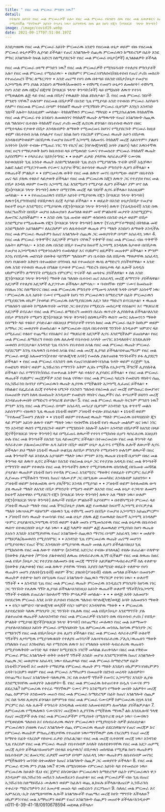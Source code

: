 ```yaml
---
title: " የዘረ መል ምርመራ ምንድን ነዉ?"
detail:
  የተለያዩ አይነት የዘረ መል ምርመራዎች አሉ፡፡ የዘረ መል ምርመራ የአንድን ሰዉ የዘረ መል አወቃቀርና አሰራር ለማየት
  የሚያስችል ማንኛዉም አይነት ትንታኔ ነዉ፡፡ እያንዳንዱ ሰዉ ልዩ ከሆነ የጂን (የባህርይ  ገላጭ ቅንጣት) ስብስብ ጋር ይወለዳል፡፡ አንዳንድ ጊዜ የሰዎች ጂን(የባህርይ ገላጭ ቅንጣት) መለወጥ በሽታ ወይም የዉልደት ችግር ያስከትላል፡፡
image: /image/covid19.webp
date: 2021-09-17T07:51:04.197Z
---
```


እንደታዘዘዉ የዘረ መል ምርመራ አይነት ምርመራዉ አንድን የዘረመል ሁኔታ ወይም ብዙ የዘረመል ምርመራ ሁኔታዎችን ሊያሳይ ይችላል፡፡ የጤና አገልግሎት ሰጪዉ ምርመራዉን ከማድረግዎ በፊት እንደ ምክር አገልግሎት ክፍል አድርጎ ስለሚያደርጉት የዘረ መል ምርመራ ሁኔታ(ዎች) ሊገልፅልዎት ይችላል

የዘረ መል ምርመራ ዐላማ ምንድን ነዉ? የዘረ መል ምርመራዎች የሚካሄዱበት የተለያዩ ምክንያቶች አሉ፡፡ የዘረ መል ምርመራ የሚሰራዉ፡- • በህክምና ምርመራ፣በግለሰብ/በቤተሰብ የጤና ታሪክ መሰረት የተጠረጠረን ችግር ለማረጋገጥ • አንድ ጤናማ የሆነ ሰዉ በቀጣይ በአንድ በሽታ/ሁኔታ የመያዝ አጋጣሚዉ ምን ያህል እንደሆነ ለማወቅ/ለመወሰን • ተሸካሚ የመሆን ሁኔታን ለመለየት፤ ተሸካሚ የሆነ አንድ ሰዉ በጂኑ/ በጂኖቹ (የባህርይ ገላጭ ቅንጣት/ቶች) ላይ በሚከሰት ለዉጥ የተነሳ የሚወልደዉ ልጅ ላይ የዘረ መል በሽታ/ የዉልደት እክል ይከሰታል፡፡ 3. የዘረ መል ምርመራ ገደቦች ምንድን ናቸዉ? ሁሉንም የዘረመል በሽታዎች በአንድ ጊዜ የሚያሳይ አንድ የተወሰነ ምርመራ እስካሁን የለም፡፡ የዘረመል ምርመራ በጣም ትክክለኛ ዉጤት የሚገኝበት ምርመራ ቢሆንም እንኳን አንዳንድ ገደቦች አሉት፡፡ ከእነዚህም መካከል፡- ትክክለኛዉን ምርመራ ማካሄድ • የሚያስፈልገዉ ትክክለኛዉ የዘረ መል ምርመራ የቱ እንደሆነ ለመወሰንና ትክክለኛ ዉጤት ለማዉጣት የጤና አገልግሎት ሰጪዉ ስለ ግለሰቡና ቤተሰቡ ትክክለኛ የጤና ታሪክ መረጃ ሊኖረዉ ይገባል፡፡ በቤተሰብ ዉሰጥ በዘር የሚተላለፍ የታወቀ በሽታ እንዳለብዎት ለማወቅ የሚመረመሩ ከሆነና የሚያደርጉት ምርመራ ከዚህ ቀደም በቤተሰብ አባል ስላልታየ የጤና እክል ከሆነ የእርስዎ የምርመራ ዉጤት አሁን በሽታዉ እንዳለብዎትወይም በበሽታዉ የመያዝ ከፍተኛ አጋጣሚ ስለመኖሩ ትክክለኛ መረጃ አይሰጥም፡፡ ያልሆነ አባትነት (አባት ተብሎ የሚጠራ ነገር ግን የስጋ/ ዘር (ባዮሎጂካላዊ) አባት ያልሆነ) ካለና እዉነተኛዉ የዘር ሀረግ የማይታወቅ ከሆነ ከቤተሰብ ላይ በሚወሰድ ናሙና የተመሰረተ ምርመራ ትክክለኛ ዉጤት አያስገኝም፡፡ • የላቦራቶሪ ሂደት/ተግባር • • ሁሉም ፈቃድ ያላቸዉ ላቦራቶሪዎች ናሙናዉ ከተወሰደበት ጊዜ አንስቶ ዉጤት እስከሚገለጽበት ጊዜ ድረስ የሚያገለግሉ ጥብቅ ህጎች አሏቸዉ፡፡ አልፎ አልፎ የሚያጋጥመዉ የናሙና አያያዝ ችግር ለተሳሳተ ዉጤት ምክንያት ሊሆን ይችላል፡፡ • የዉጤቶች ምልከታ • • በምርመራዉ ወቅት የዘረ መል ለዉጥ መኖሩ በታካሚው ወይም በቤተሰቡ ጤና ላይ ያለዉ ተፅእኖ ላይታወቅ ይችላል፡፡ የዘረ መል ምርመራዉ ከጂን ለዉጥ ጋር የተያያዘ የዘረ መል በሽታ እንዳለ ወይም የመኖሩ አጋጣሚ ሰፊ እንደሚሆን የሚያሳይ ሊሆን ይችላል፡፡ ያም ሆኖ ስለ ጂኑ(የባህርይ ገላጭ ቅንጣት) ለዉጥ በሚገኘዉ መረጃ ላይ ገደቦች ሊኖሩ ይችላሉ፡፡ ከአነዚህም መካከል፡- • • • የተጠረጠረዉን የበሽታ አይነት የሚያሳየዉ የጂን (የባህርይ ገላጭ ቅንጣት) ለዉጥ(ዲያግኖስቲክ) የበሽታዉን ደረጃ ላያሳይ ይችላል፡፡ • • ወደፊት በአንድ ሁኔታ/በሽታ የመያዝ ከፍተኛ ሁኔታ እንደሚኖር የሚያሳየዉ የጂን(የባህርይ ገላጭ ቅንጣት) ለዉጥ (ፕሬዲክቲቭ) አንድ ሰዉ በእርግጠኝነት በበሽታ መያዝ አለመያዙን ለመግለፅ ወይም መቼ ምልክቶቹ መታየት እንደሚጀምሩ ለመናገር አያስችልም፡፡ • • አንድ ሰዉ ጊዜ ጠብቆ ወይም ቀስበቀስ በአንድ ሁኔታ ወይም በሽታ አንደሚያዝ የሚጠቁመዉ የጂን (የባህርይ ገላጭ ቅንጣት) ለዉጥ (ፕሪሲምፕቶማቲክ) በትክክል መቼ አንደሚከሰት አይገልፅም፡፡ ለእርስዎም ሆነ ለቤተሰብዎ ዉጤቱ ምን ማለት እንደሆነ ለማወቅ እንዲችሉ የዘረ መል ምርመራ ዉጤትዎን ከጤና አገልግሎት ሰጪዉ ጋር መወያየትዎ በጣም አስፈላጊ ነዉ፡፡ 4. የዘረ መል ምርመራ ጥቅሞችና አደጋዎች ምንድን ናቸዉ? ጥቅሞች የዘረ መል ምርመራ ብዙ ጥቅሞች አሉት፡፡ ለምሳሌ፡- • አንድ ሰዉ በአንድ በሽታ የመያዝ ከፍተኛ አጋጣሚ እንዳለዉ ከታወቀ በበሽታዉ የመያዝ አጋጣሚዉን የሚቀንሱለትን የመከላከያ እና የህክምና ዘዴዎችን መጠቀም ይችላል፡፡ • ምንም እንኳ የበሽታዉ መድሃኒት በወቅቱ ባይገኝም ግለሰቡም ሆነ ቤተሰቡ ስለ በሽታዉ ማወቃቸዉ አስፈላጊ የሆነ የህይወት እቅድን በተመለከተ በግንዛቤ ላይ የተመሰረተ ዉሳኔ ለማድረግ ያስችላቸዋል፡፡ • አንድ ሰዉ አንድ የተወሰነ ዉጤቱ በግልጽ የታወቀ ምርመራ ማድረጉ በሁኔታዉ ላይ ሌሎች አዳዲስ ህክምናዎችን ለማግኘት በሚደረጉ የምርምር ጥናቶች ላይ መሳተፍ ያስችለዋል፡፡ • ስለ አንድ ጂን(የባህርይ ገላጭ ቅንጣት) ማወቅ ስለ ግለሰቡ ቤተሰብ ጤና አስፈላጊ መረጃ ለማግኘት ያስችለዋል፡፡ አደጋዎች የተለያዩ አደጋዎች ሊያጋጥሙ ይችላሉ፡፡ ለምሳሌ፡- • ባብዛኛው የደም ናሙና ከመስጠት የበለጠ ነገር ስለማይኖር በዘረ መል ምርመራዉ ምክንያት የሚመጣ አካላዊ ጉዳት በጣም አነስተኛ ነዉ፡ ፡ ምርመራዉ ሌላ አይነት ናሙና የሚጠይቅ ከሆነ ግን ምርመራዉን ከማድረግዎ በፊት ምርመራዉን የሚያደርገዉ ሀኪም /ተወካይ ምርመራዉ ስለሚያደርሰዉ አደጋ ገለፃ ማድረግ ይኖርበታል፡፡ • ዉጤቱ የግለሰቡን ህይወት ከሚለዉጥበት መንገድ ጋር በተያያዘ የሚደርሱ መሰረታዊ የስነልቦና እና ማህበራዊ አደጋዎች ይኖራሉ፡፡ የዘረ መል ምርመራ ለማድረግ መወሰን በራሱ ዉጥረት ሊያስከትል ይችላል፡፡ለአንድ በሽታ ምክንያት የሚሆን ጂን(የባህርይ ገላጭ ቅንጣት) በሰዉነታችን ዉስጥ መኖር አለመኖሩን ማወቅ በስሜት ላይ ተፅእኖ ያሳድራል፡፡ በእነዚህ ምክንያቶች የተነሳ ከዘረ መል ምርመራ በፊት ከሀኪም ወይም አማካሪ ጋር መወያየት ይመከራል፡፡ • ከምርመራው በኋላ በቤተሰባዊ ግንኙነት እንዲሁም ዝምድና ላይ በሚፈጠር ተፅዕኖ ተጨማሪ የስነልቦና እና ማህበራዊ አደጋዎች ሊኖሩ እንደሚችሉም ይጠበቃል፡፡ የዘረ መል ምርመራ ለማድረግ የወሰነ ሰዉ ለሌሎቹ የቤተሰብ አባላት መናገር እንዳለበትና እንደሌለበት መወሰን ይኖርበታል፡፡ አንዳንድ ጊዜ የአንዱ የቤተሰብ አባል የዘረ መል ምርመራ ዉጤት ምርመራ ባያደርግም እንኳ የሌላዉን ቤተሰብ አባል የዘረ መል መረጃ ሊያሳይ ይችላል፡፡በተጨማሪም የዘረ መል ምርመራ ወላጅ አለመሆንን(የተለየ ባዮሎጂካዊ አባት) የመሰሉ ያልተጠበቁ ግንኙነቶችን ይፋ ሊያደርግ ይችላል፡፡ • የዘረ መል ምርመራ የአንድን ሰዉ የጤና፣የህይወት፣የአካል ጉዳት ወይም የረጅም ጊዜ የመድህን ዋስትና ወይም ኢንሹራንስ የማግኘት አቅም ሊነኩ የሚችሉ የኢኮኖሚ ችግሮች ሊያስከትል ይችላል፡፡ ስራ የማግኘት/በስራ የመቀጠል አቅም ላይ ተፅእኖ ሊያሳድር ይችላል፡፡ • የዘረ መል ምርመራ ዉጤቶች የህክምና መረጃዎችዎ አንድ ክፍል ናቸዉ፡፡ የዘረ መል ምርመራ ካደረጉ የመድህን ዋስትና ሰጪ የኢንሹራንስ ኩባንያ የምርመራዉን ዉጤት ሊያየዉ የሚችልበት አጋጣሚ ሊፈጠር ይችላል፡፡ • በክልልና በፌዴራል ደረጃ የተካተቱ ህግጋት የአንድን ግለሰብ የዘረመል ጤና መረጃ በምስጢር በመያዝና በመጠበቅ የህግ ከለላ በመስጠት እንዲሁም የመድህን ዋስትና ሰጪዎችና ስራ ቀጣሪዎች ይህንን መረጃ እንዳይጠቀሙበት በማድረግ ተግባራዊ ይሆናሉ፡፡ 5. የዘረ መል ምርመራ ዉጤት ትርጉም ምንድን ነዉ? ምንም እንኳ የዘረ መል ምርመራ በጣም አስፈላጊ መሳሪያ ቢሆንም አንዳንድ ጊዜ ቀጥተኛ መልስ አይሰጥም፡፡ ብዙዉን ጊዜ ዉጤቱ ኔጌቲቭ ወይም ፖዘቲቭ ተብሎ ይከፈላል፡፡ • ኔጌቲቭ ወይም ‘‘የተለመደ’’/መሆን ያለበት • • ኔጌቲቭ ወይም የተለመደ ዉጤት ማለት ምርመራዉ በተካሄደበት ጂን ላይ ምንም አይነት ለዉጥ የለም ማለት ነዉ፡፡ ባብዛኛዉ ኔጌቲቭ የሆነ ዉጤት መልካም ዜና ነዉ፤ ነገር ግን አንዳንድ ዉስን የሚያደርጉት ወይም የሚገድቡት እክሎች አሉት፡፡ አንዳንድ በሽታዎች ከአንድ በላይ ጂኖች(የባህርይ ገላጭ ቅንጣት) ላይ በሚፈጠሩ ለዉጦች የተነሳ የሚከሰቱ ሲሆን ላቦራቶሪዉ እነዚህን ሁሉ የዘረ መል ቅንጣቶች በአንድ ጊዜ ላይመረምር ይችላል፡፡ በተመረመረው የዘረ መል ቅንጣት ላይ ላቦራቶሪው ያልመረመራቸው ሌላ አይነት በሽታ ወይም ሁኔታ ሊፈጥሩ የሚችሉ ሌሎች ለውጦች ሊኖሩ ይችላሉ፡፡ ይህ ማለት ኔጌቲቭ ዉጤት ሁልጊዜ ለበሽታ ምክንያት የሚሆኑትን ሁሉንም ለዉጦች በዘረ መል ቅንጣቶች ላይ እንደሌሉ አያሳይም ማለት ነዉ፡፡ ምንም እንኳ ዉጤቱ ኔጌቲቭ ቢሆንም በዘረ መል ቅንጣቱ ላይ ለዉጥ ሊኖር ይችላል፡፡ ከአንድ የዘረመል ሁኔታ ጋር የተያያዙ አዳዲስ የዘረ መል ቅንጣቶች የማግኘት ወይም የተወሰኑ የዘረ መል ቅንጣቶችን ለዉጥ የሚያሳዉቀዉ ቴክኖሎጂ በየአመቱ መሻሻል ያሳያል፡፡ ዉጤትዎ ኔጌቲቭ ከሆነ የተሻለ ምርመራ እንደሚኖር ማወቅና የወደፊት የምርምር ስራዎች ሊያመጡ የሚችሉትን ግንዛቤ ከጤና ባለሙያዎ ጋር በየጊዜው መመካከር እንዳለብዎ አይዘንጉ፡፡ • ፖዘቲቭ ወይም ከተለመደዉ ወጣ ያለ/ችግር እንዳለ የሚያሳይ • • ፖዘቲቭ ወይም ከተለመደዉ ወጣ ያለ ዉጤት ማለት ለአንድ በሽታ ምክንያት የሚሆን ወይም ለአንድ የዘረ መል ሁኔታ ተጋላጭ ለመሆን ከፍተኛ አስተዋፅኦ የሚያደርግ የጂን (የባህርይ ገላጭ ቅንጣት) ለዉጥ አለ ማለት ነዉ፡፡ ሁሉም የጂን(የባህርይ ገላጭ ቅንጣት) ለዉጦች የበሽታ ምልክቶች አያሳዩም፡፡ • በተሸካሚነት ምርመራ ላይ ፖዘቲቭ ዉጤት ማለት የዘረ መል ችግር/ሁኔታ ያለዉ ልጅ የመዉለድ ከፍተኛ አጋጣሚ ይኖርዎታል ማለት ነዉ፡፡ሁሌም ባይሆንም ብዙዉን ጊዜ ተሸካሚ መሆን በበሽታ የመያዝ አጋጣሚን አይጨምርም፡፡ • ፖዘቲቭ የሆነ ዉጤት ተመሳሳይ የዘረ መል ሁኔታ ያለዉ ልጅ የመዉለድ ከፍተኛ አጋጣሚ እንዳለም ጭምር ያሳያል፡፡የአጋጣሚዉ ትንሽ ወይም ትልቅ መሆኑ የሚመሰረተዉ የዘረ መል ሁኔታዉ በቤተሰብ ዉስጥ በተወረሰበት ሁኔታ ላይ ነዉ፡፡ • ልጅ ካለዎት ወይም ልጅ ለመዉለድ የሚያስቡ ከሆነ ዉጤቱ እነሱን እንዴት እንደሚነካቸዉ የጤና አገልግሎት ሰጪዉን ማናገሩ በጣም አስፈላጊ ነዉ፡፡ • መለየት የማይቻል/ለመወሰን የሚያስቸግር • • አንዳንድ ጊዜ የምርመራዉ ዉጤት ጤናማ መሆንን በሚያሳየዉና የጤና ችግር እንዳለበት በሚያሳየዉ ዉጤት መሀል ሊሆን ይችላል፡፡በዚህ ጊዜ የሚከሰተዉ የዘረ መል ለውጥ ተለዋጭ (አንዳንዴ አደናጋሪ ተብሎ ይገለጻል) ተበሎ ይጠራል፡፡ ተለዋጭ (በወቅቱ ያልታወቀ /ምንነቱ ያልተወሰነ) ለዉጡ በላብራቶሪዉ ሊገኝ ቢችልም የዘረ መል ለዉጡ ከዘረ መል በሽታ /ሁኔታ ጋር የተያያዘ ስለመሆኑ በቂ መረጃ ማግኘት አይቻልም፡፡ላብራቶሪዎች ስለ ተለዋጭ (በወቅቱ ያልታወቁ) የዘረ መል ለዉጥ ያላቸዉ ግንዛቤ እያደገ ስለሚሄድ ወደፊት ተለዋጭ የሆነ ዉጤትን መሆን ያለበት(ኔጌቲቭ) ወይም ችግር ያለበት(ፖዘቲቭ) ብለዉ መግለፅ ይችላሉ፡፡ በመሆኑም ዉጤትዎ ተለዋጭ ከሆነ በየጊዜዉ የጤና አገልግሎት ሰጪዉን ማናገርዎ የተገባ ነዉ፡፡ • ሁለተኛ ግኝቶች • • አንዳንድ ጊዜ የዘረ መል ምርመራ ዉጤት ምርመራዉ እንዲደረግ ምክንያት ከሆነዉ ነገር ጋር ግንኙነት የሌለዉ ግኝት ሊያሳይ ይችላል፡፡እንደነዚህ አይነት ዉጤቶች ሁለተኛ ግኝቶች/የአጋጣሚ ግኝቶች ተብለዉ ይጠራሉ፡፡ ከሁለተኛ ግኝት ምሳሌዎች መካከል፡- • • • ወላጅ አባት አለመሆን፡ በተደረገዉ ምርመራ እንደ አባት ይታሰብ የነበረዉ ግለሰብ ባዮሎጂካዊ/ወላጅ አባት አለመሆኑን ማወቅ • • የስጋ ዝምድና፡ ባዮሎጂካዊ ወላጆች የስጋ ዝምድና እንዳላቸዉ ማወቅ • • ምርመራዉ እየተደረገበት ካለዉ ምክንያት ጋር ግንኙነት የሌለዉ የዘረ መል በሽታ/ሁኔታ እንደማግኘት ያሉ ያልተጠበቁ ዉጤቶች አሉ።አንዳንድ የዘረ መል ምርመራዎች የአንድን ሰዉ የቤተሰብ ታሪክ / የበሽታ ምልክት የሚያሳዩ ጂኖች(የባህርይ ገላጭ ቅንጣት) በተጨማሪ ሙሉዉን የዘረ መል አቀማመጥ ያሳያሉ።እንደዚህ አይነት ምርመራ በሚካሄድበት ጊዜ ለምርመራዉ መንስኤ ከሆነዉ ምክንያት ጋር የማይገናኝ የዘረ መል በሽታ/ሁኔታ ይፋ ሊሆን ይችላል። የዘረ መል ምርመራ ላቦራቶሪዎች ሁለተኛ ግኝቶችን ለታካሚዉ የሚያሳዉቁበት የተለያዩ መንገዶች አሉ።የላብራቶሪዉ ፖሊሲ፣ዉጤቱን ማወቅ በግለሰቡ የጤና እንክብካቤ ላይ የሚኖረዉ ለዉጥ እና የግለሰቡ ፍላጎት ላብራቶሪዉ ዉጤቱን በሚያሳዉቅበት መንገድ ላይ ተፅዕኖ ከሚያደርጉ ነገሮች መካከል ይጠቀሳሉ፡፡ በዘረ መል የቅድመ ምርመራ ምክር አገልግሎት ወቅት ሁለተኛ ግኝቶች እንዴት መያዝ እንደሚገባቸዉ ከጤና አገልግሎት ሰጪዉ ጋር መወያየቱ አስፈላጊ ነዉ፡፡ በአጠቃላይ የዘረ መል ምርመራ ከማድረግዎ በፊት ኔጌቲቭ፣ፖዘቲቭ እና መለየት የማይቻል የምርመራ ዉጤት ምን ማለት እንደሆነ ሀኪምዎን፣የሀኪምዎን ረዳት፣ነርስዎን ወይም የዘረ መል ምርመራ አማካሪዎን በመጠየቅ በደንብ መረዳት አለብዎት፡፡በተጨማሪ ከጤና አገልግሎት ባለዉያዉ ጋር ስለ ሁለተኛ ግኝቶች የመኖር አጋጣሚና እንዴት ሊያዙ እንደሚገባቸዉ መወያየት አለብዎት፡፡ 6. የዘረ መል ምርመራዉ ከተጠናቀቀ በሗላ ናሙናዬ ምን ይደረጋል? ከምርመራዉ የተረፈ ማንኛዉም ናሙና ምን እንደሚሆን የማወቅ መብት አለዎት። መረጃ ሰጪ ስምምነት እንደመሆኑ መጠን የዘረ መል ምርመራ ከማድረግዎ በፊት ከጤና አገልግሎት ሰጪዎ ጋር ስለ ጉዳዩ ሊወያዩ ይገባል። ስምምነቱ የዘረ መል ምርመራ ናሙናዎች ከምርመራዉ በኋላ እንደ ምርምር ስራ ላሉ ሌሎች ተግባራት እንዲዉል መፍቀድ አለመፍቀድዎን ለመግለጽ ያስችልዎታል። 7. ለምርመራዉ የሚዉለዉን ናሙናዬንና መረጃዉን ሊያገኘዉ የሚችለዉ ማነዉ? ልክ እንደሌሎቹ ግላዊ የጤና መረጃዎች ሁሉ የዘረ መል ምርመራዎችም የሚያዙት በሚስጥራዊ ሁኔታ ነዉ፡፡ ናሙናዉን የሚወስደዉ ግለሰብ እና በላብራቶሪዉ ዉስጥ ምርመራዉን የሚያካሂዱት ሰዎች ይሰሩበታል፡፡ምርመራዉን ያዘዘዉ የጤና አገልግሎት ሰጪ የምርመራዉ ዉጤት ይደርሰዋል፡፡v የጤና መረጃዎ እና የምርመራ ዉጤትዎ ምስጢራዊነታቸዉ የተጠበቀ ነዉ፡፡ማንኛዉም ሰዉ የእርስዎን የጤና መረጃ ከማየቱ በፊት የእርስዎ የፁሁፍ ፈቃድ ያስፈልጋል፡፡ የዘረ መል መረጃ ቤተሰባዊ መረጃ ነዉ፡፡ አንዳንድ ጊዜ የእርስዎ የዘረ መል ምርመራ ዉጤት የቤተሰብዎ አባለት ስለተደቀነባቸዉ የዘረ መል አደጋ ጠቃሚ መረጃ ሊሰጥ ይችላል፡፡በመሆኑም በተለይ ሁኔታዉን/ በሽታዉን መከላከል የሚቻል ከሆነ ዉጤትዎን ከቤተሰብዎ ጋር ለመነጋገር ፈቃደኛ መሆንዎ በጣም አስፈላጊ ነዉ፡፡ ዉጤትዎን ለቤተሰብዎ መናገር የሚችሉበትን መንገድ በተመለከተ ከጤና አገልግሎት ሰጪዎ ጋር መወያየት ይችላሉ፡፡ 8. የዘረ መል ምርመራ ዋጋዉ ምን ያህል ነዉ? ዋጋዉ በሚከናወነው የምርመራ አይነት ላይ የተመሰረተ ነዉ። ምርመራዉ ከሁለት ሺህ ብር ጀምሮ ይከናወናል። ምርመራዉን ከማድረግዎ በፊት የምርመራዉን ዋጋ እንዲሁም በኢንሹራንስ መሸፈን አለመሸፈኑን ይጠይቁ፡፡ ዘረ መል ምርመራዎች ብዙ ጊዜ በጤና ኢንሹራንስ ስለማይሸፈኑ ሙሉዉን ወይም ከፊሉን ወጪ ሊከፍሉ ይችላሉ፡፡ለጤናዎ ኢንሹራንስ ተቆራጭ ማድረግዎትን እና አመታዊ መጠኑ ላይ መድረሱን ያረጋግጡ፡፡ 9. ስለዘረ መል ምርመራ እና ኤምአርሲ-ኢት ስለሚሰጣቸዉ ሌሎች አገልግሎቶች ተጨማሪ መረጃ ከየት ማግኘት እችላለሁ? ሀኪምዎን፣የዘረ መል አማካሪዎን ወይም የጤና አገልግሎት ሰጪዎን መጠየቅ ይችላሉ፡፡እንዲሁም በ011-6-39-41-18/0910678594 መደወል ይችላሉ፡፡
